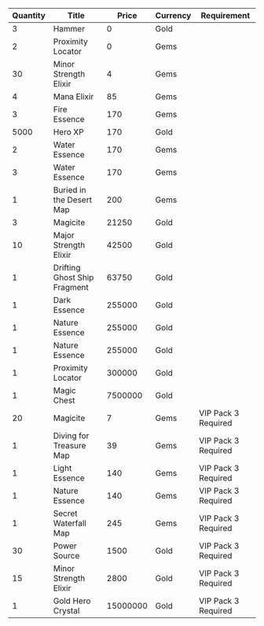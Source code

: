 | Quantity | Title | Price | Currency |  Requirement |
| -------- | ----- | ----- | -------- |  ----------- |
| 3 | Hammer | 0 | Gold |  |
| 2 | Proximity Locator | 0 | Gems |  |
| 30 | Minor Strength Elixir | 4 | Gems |  |
| 4 | Mana Elixir | 85 | Gems |  |
| 3 | Fire Essence | 170 | Gems |  |
| 5000 | Hero XP | 170 | Gold |  |
| 2 | Water Essence | 170 | Gems |  |
| 3 | Water Essence | 170 | Gems |  |
| 1 | Buried in the Desert Map | 200 | Gems |  |
| 3 | Magicite | 21250 | Gold |  |
| 10 | Major Strength Elixir | 42500 | Gold |  |
| 1 | Drifting Ghost Ship Fragment | 63750 | Gold |  |
| 1 | Dark Essence | 255000 | Gold |  |
| 1 | Nature Essence | 255000 | Gold |  |
| 1 | Nature Essence | 255000 | Gold |  |
| 1 | Proximity Locator | 300000 | Gold |  |
| 1 | Magic Chest | 7500000 | Gold |  |
| 20 | Magicite | 7 | Gems | VIP Pack 3 Required |
| 1 | Diving for Treasure Map | 39 | Gems | VIP Pack 3 Required |
| 1 | Light Essence | 140 | Gems | VIP Pack 3 Required |
| 1 | Nature Essence | 140 | Gems | VIP Pack 3 Required |
| 1 | Secret Waterfall Map | 245 | Gems | VIP Pack 3 Required |
| 30 | Power Source | 1500 | Gold | VIP Pack 3 Required |
| 15 | Minor Strength Elixir | 2800 | Gold | VIP Pack 3 Required |
| 1 | Gold Hero Crystal | 15000000 | Gold | VIP Pack 3 Required |
